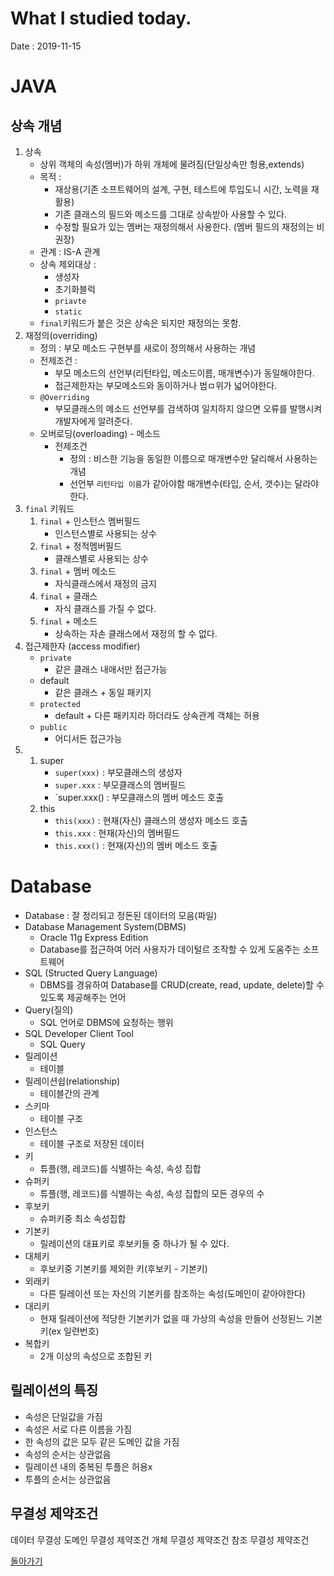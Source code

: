 # What I studied today.
Date : 2019-11-15

# JAVA
## 상속 개념
1. 상속
   - 상위 객체의 속성(멤버)가 하위 개체에 물려짐(단일상속만 헝용,extends)
   - 목적 : 
       - 재상용(기존 소프트웨어의 설계, 구현, 테스트에 투입도니 시간, 노력을 재활용)
       - 기존 클래스의 필드와 메소드를 그대로 상속받아 사용할 수 있다.
       - 수정할 필요가 있는 멤버는 재정의해서 사용한다.
           (멤버 필드의 재정의는 비권장)
   - 관계 : IS-A 관계
   - 상속 제외대상 :
        -  생성자
        -  초기화블럭
        -  `priavte`
        -  `static`
    -  `final`키워드가 붙은 것은 상속은 되지만 재정의는 못함.
2. 재정의(overriding)
    - 정의 : 부모 메소드 구현부를 새로이 정의해서 사용하는 개념
    - 전제조건 : 
        - 부모 메소드의 선언부(리턴타입, 메소드이름, 매개변수)가 동일해야한다.
        - 접근제한자는 부모메소드와 동이하거나 범ㅁ위가 넓어야한다.
    - `@Overriding` 
        - 부모클래스의 메소드 선언부를 검색하여 일치하지 않으면 오류를 발행시켜 개발자에게 알려준다.
    - 오버로딩(overloading) - 메소드
        - 전제조건
            - 정의 : 비스한 기능을 동일한 이름으로 매개변수만 달리해서 사용하는 개념
            - 선언부 `리턴타입 이름`가 같아야함 매개변수(타입, 순서, 갯수)는 달라야한다.
3. `final` 키워드
    1. `final` + 인스턴스 멤버필드 
        - 인스턴스별로 사용되는 상수
    2. `final` + 정적멤버필드 
        - 클래스별로 사용되는 상수
    3. `final` + 멤버 메소드 
        - 자식클래스에서 재정의 금지
    4. `final` + 클래스 
        - 자식 클래스를 가질 수 없다.
    5. `final` + 메소드
        - 상속하는 자손 클래스에서 재정의 할 수 없다.
4. 접근제한자 (access modifier)
    - `private` 
        - 같은 클래스 내애서만 접근가능
    - default
        - 같은 클래스 + 동일 패키지
    - `protected`
        - default + 다른 패키지라 하더라도 상속관계 객체는 허용
    - `public` 
        - 어디서든 접근가능
5. 
    1. super
        * `super(xxx)` : 부모클래스의 생성자
        * `super.xxx` : 부모클래스의 멤버필드
        * `super.xxx() : 부모클래스의 멤버 메소드 호출
    2. this
        * `this(xxx)` : 현재(자신) 클래스의 생성자 메소드 호출
        * `this.xxx` :  현재(자신)의 멤버필드
        * `this.xxx()` :  현재(자신)의 멤버 메소드 호출

# Database
- Database : 잘 정리되고 정돈된 데이터의 모음(파일)
- Database Management System(DBMS) 
    - Oracle 11g Express Edition
    - Database를 접근하여 어러 사용자가 데이털르 조작할 수 있게 도움주는 소프트웨어
- SQL (Structed Query Language)
    - DBMS를 경유하여 Database를 CRUD(create, read, update, delete)할 수 있도록 제공해주는 언어
- Query(질의)
    - SQL 언어로 DBMS에 요청하는 행위
- SQL Developer Client Tool
    - SQL Query 
- 릴레이션  
    - 테이블
- 릴레이션쉽(relationship) 
    - 테이블간의 관계
- 스키마    
    - 테이블 구조
- 인스턴스  
    - 테이블 구조로 저장된 데이터
- 키 
    - 튜플(행, 레코드)를 식별하는 속성, 속성 집합
- 슈퍼키 
    - 튜플(행, 레코드)를 식별하는 속성, 속성 집합의 모든 경우의 수
- 후보키
    - 슈퍼키중 최소 속성집합
- 기본키
    - 릴레이션의 대표키로 후보키들 중 하나가 될 수 있다.
- 대체키
    - 후보키중 기본키를 제외한 키(후보키 - 기본키)
- 외래키
    - 다른 릴레이션 또는 자신의 기본키를 참조하는 속성(도메인이 같아야한다)
- 대리키
    - 현재 릴레이션에 적당한 기본키가 없을 때 가상의 속성을 만들어 선정된느 기본키(ex 일련번호)
- 복합키
    - 2개 이상의 속성으로 조합된 키

## 릴레이션의 특징
- 속성은 단일값을 가짐
- 속성은 서로 다른 이름을 가짐
- 한 속성의 값은 모두 같은 도메인 값을 가짐
- 속성의 순서는 상관없음
- 릴레이션 내의 중복된 투플은 허용x
- 투플의 순서는 상관없음

## 무결성 제약조건
데이터 무결성
도메인 무결성 제약조건
개체 무결성 제약조건
참조 무결성 제약조건


[돌아가기](../README.md)